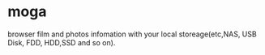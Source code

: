 moga
====

browser film and photos infomation with your local storeage(etc,NAS, USB Disk, FDD, HDD,SSD and so on).
